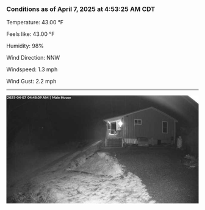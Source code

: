 ### Conditions as of April 7, 2025 at 4:53:25 AM CDT 

Temperature: 43.00 &deg;F

Feels like: 43.00 &deg;F

Humidity: 98%

Wind Direction: NNW

Windspeed: 1.3 mph

Wind Gust: 2.2 mph

---

<img src="./images/latest.jpeg"/>

